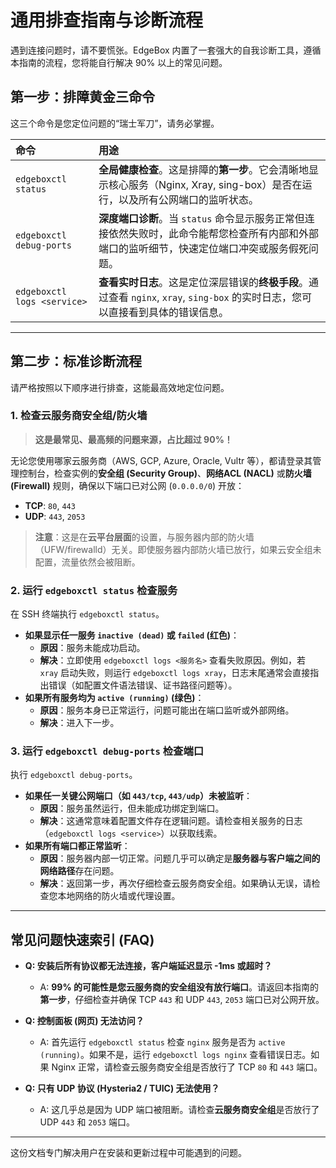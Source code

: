 
# **通用排查指南与诊断流程**

遇到连接问题时，请不要慌张。EdgeBox 内置了一套强大的自我诊断工具，遵循本指南的流程，您将能自行解决 90% 以上的常见问题。

## **第一步：排障黄金三命令**

这三个命令是您定位问题的“瑞士军刀”，请务必掌握。

| 命令 | 用途 |
| :--- | :--- |
| `edgeboxctl status` | **全局健康检查**。这是排障的**第一步**。它会清晰地显示核心服务（Nginx, Xray, sing-box）是否在运行，以及所有公网端口的监听状态。 |
| `edgeboxctl debug-ports` | **深度端口诊断**。当 `status` 命令显示服务正常但连接依然失败时，此命令能帮您检查所有内部和外部端口的监听细节，快速定位端口冲突或服务假死问题。 |
| `edgeboxctl logs <service>` | **查看实时日志**。这是定位深层错误的**终极手段**。通过查看 `nginx`, `xray`, `sing-box` 的实时日志，您可以直接看到具体的错误信息。 |

-----

## **第二步：标准诊断流程**

请严格按照以下顺序进行排查，这能最高效地定位问题。

### **1. 检查云服务商安全组/防火墙**

> **这是最常见、最高频的问题来源，占比超过 90%！**

无论您使用哪家云服务商（AWS, GCP, Azure, Oracle, Vultr 等），都请登录其管理控制台，检查实例的**安全组 (Security Group)**、**网络ACL (NACL)** 或**防火墙 (Firewall)** 规则，确保以下端口已对公网 (`0.0.0.0/0`) 开放：

  * **TCP**: `80`, `443`
  * **UDP**: `443`, `2053`

> **注意**：这是在**云平台层面**的设置，与服务器内部的防火墙（UFW/firewalld）无关。即使服务器内部防火墙已放行，如果云安全组未配置，流量依然会被阻断。

### **2. 运行 `edgeboxctl status` 检查服务**

在 SSH 终端执行 `edgeboxctl status`。

  * **如果显示任一服务 `inactive (dead)` 或 `failed` (红色)**：
      * **原因**：服务未能成功启动。
      * **解决**：立即使用 `edgeboxctl logs <服务名>` 查看失败原因。例如，若 `xray` 启动失败，则运行 `edgeboxctl logs xray`，日志末尾通常会直接指出错误（如配置文件语法错误、证书路径问题等）。
  * **如果所有服务均为 `active (running)` (绿色)**：
      * **原因**：服务本身已正常运行，问题可能出在端口监听或外部网络。
      * **解决**：进入下一步。

### **3. 运行 `edgeboxctl debug-ports` 检查端口**

执行 `edgeboxctl debug-ports`。

  * **如果任一关键公网端口（如 `443/tcp`, `443/udp`）未被监听**：
      * **原因**：服务虽然运行，但未能成功绑定到端口。
      * **解决**：这通常意味着配置文件存在逻辑问题。请检查相关服务的日志（`edgeboxctl logs <service>`）以获取线索。
  * **如果所有端口都正常监听**：
      * **原因**：服务器内部一切正常。问题几乎可以确定是**服务器与客户端之间的网络路径**存在问题。
      * **解决**：返回第一步，再次仔细检查云服务商安全组。如果确认无误，请检查您本地网络的防火墙或代理设置。

-----

## **常见问题快速索引 (FAQ)**

  * **Q: 安装后所有协议都无法连接，客户端延迟显示 -1ms 或超时？**

      * A: **99% 的可能性是您云服务商的安全组没有放行端口**。请返回本指南的**第一步**，仔细检查并确保 TCP `443` 和 UDP `443`, `2053` 端口已对公网开放。

  * **Q: 控制面板 (网页) 无法访问？**

      * A: 首先运行 `edgeboxctl status` 检查 `nginx` 服务是否为 `active (running)`。如果不是，运行 `edgeboxctl logs nginx` 查看错误日志。如果 Nginx 正常，请检查云服务商安全组是否放行了 TCP `80` 和 `443` 端口。

  * **Q: 只有 UDP 协议 (Hysteria2 / TUIC) 无法使用？**

      * A: 这几乎总是因为 UDP 端口被阻断。请检查**云服务商安全组**是否放行了 UDP `443` 和 `2053` 端口。

-----

这份文档专门解决用户在安装和更新过程中可能遇到的问题。

